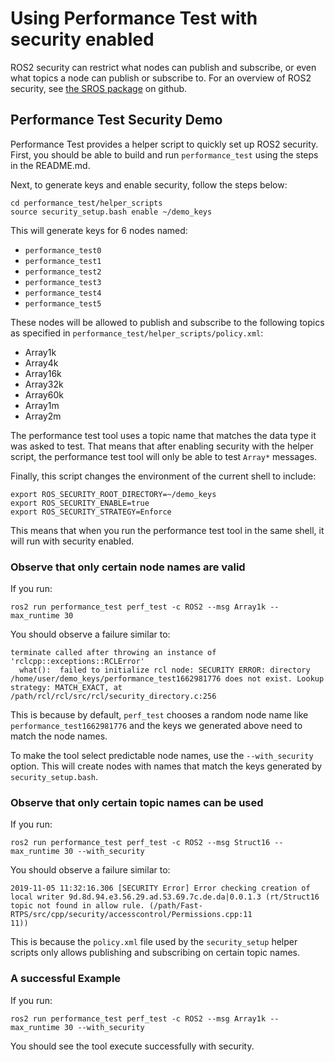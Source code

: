 # Using Performance Test with security enabled

ROS2 security can restrict what nodes can publish and subscribe, or even what topics
a node can publish or subscribe to.
For an overview of ROS2 security, see [the SROS package](https://github.com/ros2/sros2)
on github.

## Performance Test Security Demo

Performance Test provides a helper script to quickly set up ROS2 security.
First, you should be able to build and run `performance_test` using the steps in
the README.md.

Next, to generate keys and enable security, follow the steps below:

```
cd performance_test/helper_scripts
source security_setup.bash enable ~/demo_keys
```

This will generate keys for 6 nodes named:

  * `performance_test0`
  * `performance_test1`
  * `performance_test2`
  * `performance_test3`
  * `performance_test4`
  * `performance_test5`

These nodes will be allowed to publish and subscribe to the following topics as specified
in `performance_test/helper_scripts/policy.xml`:

  * Array1k
  * Array4k
  * Array16k
  * Array32k
  * Array60k
  * Array1m
  * Array2m

The performance test tool uses a topic name that matches the data type it was asked to test.
That means that after enabling security with the helper script, the performance test tool
will only be able to test `Array*` messages.

Finally, this script changes the environment of the current shell to include:

```
export ROS_SECURITY_ROOT_DIRECTORY=~/demo_keys
export ROS_SECURITY_ENABLE=true
export ROS_SECURITY_STRATEGY=Enforce
```

This means that when you run the performance test tool in the same shell, it will run with security enabled.

### Observe that only certain node names are valid

If you run:

```
ros2 run performance_test perf_test -c ROS2 --msg Array1k --max_runtime 30
```

You should observe a failure similar to:

```
terminate called after throwing an instance of 'rclcpp::exceptions::RCLError'
  what():  failed to initialize rcl node: SECURITY ERROR: directory /home/user/demo_keys/performance_test1662981776 does not exist. Lookup strategy: MATCH_EXACT, at /path/rcl/rcl/src/rcl/security_directory.c:256
```

This is because by default, `perf_test` chooses a random node name like `performance_test1662981776` and the keys we generated above need to match the node names.

To make the tool select predictable node names, use the `--with_security` option.
This will create nodes with names that match the keys generated by `security_setup.bash`.

### Observe that only certain topic names can be used

If you run:

```
ros2 run performance_test perf_test -c ROS2 --msg Struct16 --max_runtime 30 --with_security
```

You should observe a failure similar to:

```
2019-11-05 11:32:16.306 [SECURITY Error] Error checking creation of local writer 9d.8d.94.e3.56.29.ad.53.69.7c.de.da|0.0.1.3 (rt/Struct16 topic not found in allow rule. (/path/Fast-RTPS/src/cpp/security/accesscontrol/Permissions.cpp:11
11))
```

This is because the `policy.xml` file used by the `security_setup` helper scripts only allows publishing and subscribing on certain topic names.

### A successful Example

If you run:

```
ros2 run performance_test perf_test -c ROS2 --msg Array1k --max_runtime 30 --with_security
```

You should see the tool execute successfully with security.
